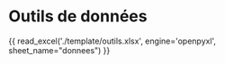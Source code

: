 # Outils de données 


{{ read_excel('./template/outils.xlsx', engine='openpyxl', sheet_name="donnees") }}  

